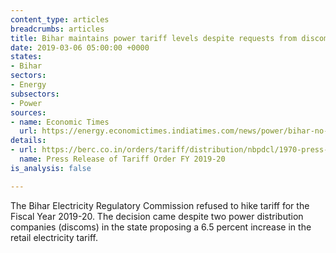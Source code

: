 ```yaml
---
content_type: articles
breadcrumbs: articles
title: Bihar maintains power tariff levels despite requests from discoms
date: 2019-03-06 05:00:00 +0000
states:
- Bihar
sectors:
- Energy
subsectors:
- Power
sources:
- name: Economic Times
  url: https://energy.economictimes.indiatimes.com/news/power/bihar-no-change-in-power-tariff-for-2019-20/68164666
details:
- url: https://berc.co.in/orders/tariff/distribution/nbpdcl/1970-press-release-of-tariff-order-fy-2019-20
  name: Press Release of Tariff Order FY 2019-20
is_analysis: false

---
```

The Bihar Electricity Regulatory Commission refused to hike tariff for the Fiscal Year 2019-20. The decision came despite two power distribution companies (discoms) in the state proposing a 6.5 percent increase in the retail electricity tariff.